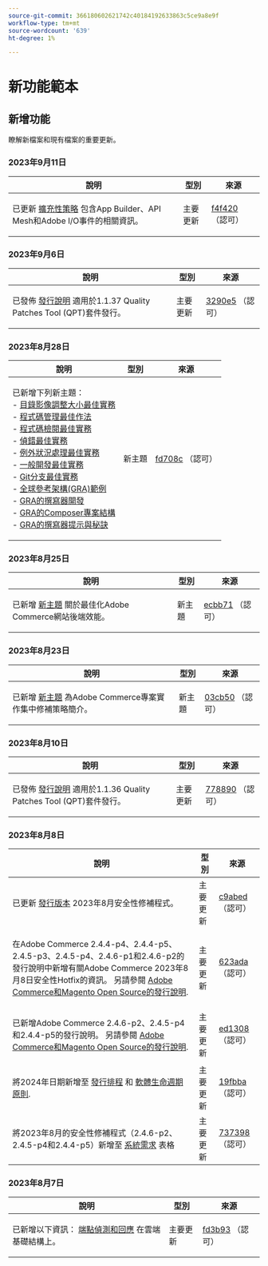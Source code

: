 ```yaml
---
source-git-commit: 366180602621742c40184192633863c5ce9a8e9f
workflow-type: tm+mt
source-wordcount: '639'
ht-degree: 1%

---
```

# 新功能範本

## 新增功能

瞭解新檔案和現有檔案的重要更新。

### 2023年9月11日

<table style="table-layout:auto;">
  <thead>
    <tr>
      <th>說明</th>
      <th>型別</th>
      <th>來源</th>
    </tr>
  </thead>
  <tbody>
    <tr>
      <td><p>已更新 <a href="https://experienceleague.adobe.com/docs/commerce-operations/implementation-playbook/architecture/extensibility-strategy.html">擴充性策略</a> 包含App Builder、API Mesh和Adobe I/O事件的相關資訊。</p>
</td>
      <td>主要更新</td>
      <td><a href="https://github.com/AdobeDocs/commerce-operations.en/commit/f4f420cee5f9241f56107c4218793af394ba1193">f4f420</a> （認可）</td>
    </tr>
  </tbody>
</table>

### 2023年9月6日

<table style="table-layout:auto;">
  <thead>
    <tr>
      <th>說明</th>
      <th>型別</th>
      <th>來源</th>
    </tr>
  </thead>
  <tbody>
    <tr>
      <td><p>已發佈 <a href="https://experienceleague.adobe.com/docs/commerce-operations/tools/quality-patches-tool/release-notes.html">發行說明</a> 適用於1.1.37 Quality Patches Tool (QPT)套件發行。</p>
</td>
      <td>主要更新</td>
      <td><a href="https://github.com/AdobeDocs/commerce-operations.en/commit/3290e58436259a7af81ed81b691a3ad032c812a5">3290e5</a> （認可）</td>
    </tr>
  </tbody>
</table><!-- date_group -->

### 2023年8月28日

<table style="table-layout:auto;">
  <thead>
    <tr>
      <th>說明</th>
      <th>型別</th>
      <th>來源</th>
    </tr>
  </thead>
  <tbody>
    <tr>
      <td><p>已新增下列新主題：<br />- <a href="https://experienceleague.adobe.com/docs/commerce-operations/implementation-playbook/best-practices/development/catalog-image-resizing.html">目錄影像調整大小最佳實務</a><br />- <a href="https://experienceleague.adobe.com/docs/commerce-operations/implementation-playbook/best-practices/development/code-management.html">程式碼管理最佳作法</a><br />- <a href="https://experienceleague.adobe.com/docs/commerce-operations/implementation-playbook/best-practices/development/code-review.html">程式碼檢閱最佳實務</a><br />- <a href="https://experienceleague.adobe.com/docs/commerce-operations/implementation-playbook/best-practices/development/debugging.html">偵錯最佳實務</a><br />- <a href="https://experienceleague.adobe.com/docs/commerce-operations/implementation-playbook/best-practices/development/exception-handling.html">例外狀況處理最佳實務</a><br />- <a href="https://experienceleague.adobe.com/docs/commerce-operations/implementation-playbook/best-practices/development/general.html">一般開發最佳實務</a><br />- <a href="https://experienceleague.adobe.com/docs/commerce-operations/implementation-playbook/best-practices/development/git-branching.html">Git分支最佳實務</a><br />- <a href="https://experienceleague.adobe.com/docs/commerce-operations/implementation-playbook/architecture/global-reference-architecture/examples.html">全球參考架構(GRA)範例</a><br />- <a href="https://experienceleague.adobe.com/docs/commerce-operations/implementation-playbook/architecture/global-reference-architecture/composer/overview.html">GRA的撰寫器開發</a><br />- <a href="https://experienceleague.adobe.com/docs/commerce-operations/implementation-playbook/architecture/global-reference-architecture/composer/project-structure.html">GRA的Composer專案結構</a><br />- <a href="https://experienceleague.adobe.com/docs/commerce-operations/implementation-playbook/architecture/global-reference-architecture/composer/tips-and-tricks.html">GRA的撰寫器提示與秘訣</a></p>
</td>
      <td>新主題</td>
      <td><a href="https://github.com/AdobeDocs/commerce-operations.en/commit/fd708ce4c1ab69f2d6e3a3b10dcd2387ae829368">fd708c</a> （認可）</td>
    </tr>
  </tbody>
</table>

### 2023年8月25日

<table style="table-layout:auto;">
  <thead>
    <tr>
      <th>說明</th>
      <th>型別</th>
      <th>來源</th>
    </tr>
  </thead>
  <tbody>
    <tr>
      <td><p>已新增 <a href="https://experienceleague.adobe.com/docs/commerce-operations/implementation-playbook/best-practices/maintenance/backend-performance.html">新主題</a> 關於最佳化Adobe Commerce網站後端效能。</p>
</td>
      <td>新主題</td>
      <td><a href="https://github.com/AdobeDocs/commerce-operations.en/commit/ecbb71ad8745e4589856c6cbf283212ed61a3664">ecbb71</a> （認可）</td>
    </tr>
  </tbody>
</table>

### 2023年8月23日

<table style="table-layout:auto;">
  <thead>
    <tr>
      <th>說明</th>
      <th>型別</th>
      <th>來源</th>
    </tr>
  </thead>
  <tbody>
    <tr>
      <td><p>已新增 <a href="https://experienceleague.adobe.com/docs/commerce-operations/implementation-playbook/best-practices/maintenance/patching-at-scale.html">新主題</a> 為Adobe Commerce專案實作集中修補策略簡介。</p>
</td>
      <td>新主題</td>
      <td><a href="https://github.com/AdobeDocs/commerce-operations.en/commit/03cb50be0cb18b6079c5c69aafc74c6099610fb0">03cb50</a> （認可）</td>
    </tr>
  </tbody>
</table>

### 2023年8月10日

<table style="table-layout:auto;">
  <thead>
    <tr>
      <th>說明</th>
      <th>型別</th>
      <th>來源</th>
    </tr>
  </thead>
  <tbody>
    <tr>
      <td><p>已發佈 <a href="https://experienceleague.adobe.com/docs/commerce-operations/tools/quality-patches-tool/release-notes.html">發行說明</a> 適用於1.1.36 Quality Patches Tool (QPT)套件發行。</p>
</td>
      <td>主要更新</td>
      <td><a href="https://github.com/AdobeDocs/commerce-operations.en/commit/778890d5840669df958e84381c2aade70a492454">778890</a> （認可）</td>
    </tr>
  </tbody>
</table>

### 2023年8月8日

<table style="table-layout:auto;">
  <thead>
    <tr>
      <th>說明</th>
      <th>型別</th>
      <th>來源</th>
    </tr>
  </thead>
  <tbody>
    <tr>
      <td><p>已更新 <a href="https://experienceleague.adobe.com/docs/commerce-operations/release/versions.html">發行版本</a> 2023年8月安全性修補程式。</p>
</td>
      <td>主要更新</td>
      <td><a href="https://github.com/AdobeDocs/commerce-operations.en/commit/c9abed3c6ca156cdc19e7231f97cf2a8bd8ab100">c9abed</a> （認可）</td>
    </tr>
    <tr>
      <td><p>在Adobe Commerce 2.4.4-p4、2.4.4-p5、2.4.5-p3、2.4.5-p4、2.4.6-p1和2.4.6-p2的發行說明中新增有關Adobe Commerce 2023年8月8日安全性Hotfix的資訊。  另請參閱 <a href="https://experienceleague.adobe.com/docs/commerce-operations/release/notes/overview.html">Adobe Commerce和Magento Open Source的發行說明</a>.</p>
</td>
      <td>主要更新</td>
      <td><a href="https://github.com/AdobeDocs/commerce-operations.en/commit/623ada901bad9f766451d9c9166e82f1cee85c0d">623ada</a> （認可）</td>
    </tr>
    <tr>
      <td><p>已新增Adobe Commerce 2.4.6-p2、2.4.5-p4和2.4.4-p5的發行說明。 另請參閱 <a href="https://experienceleague.adobe.com/docs/commerce-operations/release/notes/overview.html">Adobe Commerce和Magento Open Source的發行說明</a>.</p>
</td>
      <td>主要更新</td>
      <td><a href="https://github.com/AdobeDocs/commerce-operations.en/commit/ed1308771a799bcbaf71a8f82542c45d37f9c141">ed1308</a> （認可）</td>
    </tr>
    <tr>
      <td><p>將2024年日期新增至 <a href="https://experienceleague.adobe.com/docs/commerce-operations/release/planning/schedule.html">發行排程</a> 和 <a href="https://experienceleague.adobe.com/docs/commerce-operations/release/planning/lifecycle-policy.html">軟體生命週期原則</a>.</p>
</td>
      <td>主要更新</td>
      <td><a href="https://github.com/AdobeDocs/commerce-operations.en/commit/19fbba535c047a8d877428afc071540d3fa12390">19fbba</a> （認可）</td>
    </tr>
    <tr>
      <td><p>將2023年8月的安全性修補程式（2.4.6-p2、2.4.5-p4和2.4.4-p5）新增至 <a href="https://experienceleague.adobe.com/docs/commerce-operations/installation-guide/system-requirements.html">系統需求</a> 表格</p>
</td>
      <td>主要更新</td>
      <td><a href="https://github.com/AdobeDocs/commerce-operations.en/commit/7373980a0648be5e0f7dc4a307074d934f646b24">737398</a> （認可）</td>
    </tr>
  </tbody>
</table>

### 2023年8月7日

<table style="table-layout:auto;">
  <thead>
    <tr>
      <th>說明</th>
      <th>型別</th>
      <th>來源</th>
    </tr>
  </thead>
  <tbody>
    <tr>
      <td><p>已新增以下資訊： <a href="https://experienceleague.adobe.com/docs/commerce-operations/implementation-playbook/infrastructure/cloud/security.html">端點偵測和回應</a> 在雲端基礎結構上。</p>
</td>
      <td>主要更新</td>
      <td><a href="https://github.com/AdobeDocs/commerce-operations.en/commit/fd3b93aaa79e84d356217b6adfe7181895e84f07">fd3b93</a> （認可）</td>
    </tr>
  </tbody>
</table><!-- date_group --><!-- month_group --><!-- year_group -->
